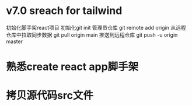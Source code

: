 #  v7.0 sreach for tailwind
初始化脚手架react项目
初始化git init
管理员仓库 git remote add origin <remote-repository-URL>
从远程仓库中拉取同步数据 git pull origin main
推送到远程仓库 git push -u origin master

# 熟悉create react app脚手架

# 拷贝源代码src文件
